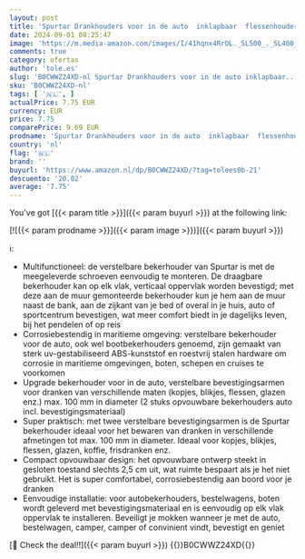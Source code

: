 ```yaml
---
layout: post
title: 'Spurtar Drankhouders voor in de auto  inklapbaar  flessenhouder  boot  accessoires  bekerhouder voor camper  jacht  bestelwagen  vrachtwagen  huis  geschikt voor de meeste maten  60-100 mm  zwart '
date: 2024-09-01 08:25:47
image: 'https://m.media-amazon.com/images/I/41hqnx4RrOL._SL500_._SL400_.jpg'
comments: true
category: ofertas
author: 'tole.es'
slug: 'B0CWWZ24XD-nl Spurtar Drankhouders voor in de auto inklapbaar...'
sku: 'B0CWWZ24XD-nl'
tags: [ '🇳🇱', ]
actualPrice: 7.75 EUR
currency: EUR
price: 7.75
comparePrice: 9.69 EUR
prodname: 'Spurtar Drankhouders voor in de auto  inklapbaar  flessenhouder  boot  accessoires  bekerhouder voor camper  jacht  bestelwagen  vrachtwagen  huis  geschikt voor de meeste maten  60-100 mm  zwart '
country: 'nl'
flag: '🇳🇱'
brand: ''
buyurl: 'https://www.amazon.nl/dp/B0CWWZ24XD/?tag=tolees0b-21'
descuento: '20.02'
average: '7.75'
---
```


You've got [{{< param title >}}]({{< param buyurl >}}) at the following link:

[![{{< param prodname >}}]({{< param image >}})]({{< param buyurl >}})

ℹ️:

- Multifunctioneel: de verstelbare bekerhouder van Spurtar is met de meegeleverde schroeven eenvoudig te monteren. De draagbare bekerhouder kan op elk vlak, verticaal oppervlak worden bevestigd; met deze aan de muur gemonteerde bekerhouder kun je hem aan de muur naast de bank, aan de zijkant van je bed of overal in je huis, auto of sportcentrum bevestigen, wat meer comfort biedt in je dagelijks leven, bij het pendelen of op reis
- Corrosiebestendig in maritieme omgeving: verstelbare bekerhouder voor de auto, ook wel bootbekerhouders genoemd, zijn gemaakt van sterk uv-gestabiliseerd ABS-kunststof en roestvrij stalen hardware om corrosie in maritieme omgevingen, boten, schepen en cruises te voorkomen
- Upgrade bekerhouder voor in de auto, verstelbare bevestigingsarmen voor dranken van verschillende maten (kopjes, blikjes, flessen, glazen enz.) max. 100 mm in diameter (2 stuks opvouwbare bekerhouders auto incl. bevestigingsmateriaal)
- Super praktisch: met twee verstelbare bevestigingsarmen is de Spurtar bekerhouder ideaal voor het bewaren van dranken in verschillende afmetingen tot max. 100 mm in diameter. Ideaal voor kopjes, blikjes, flessen, glazen, koffie, frisdranken enz.
- Compact opvouwbaar design: het opvouwbare ontwerp steekt in gesloten toestand slechts 2,5 cm uit, wat ruimte bespaart als je het niet gebruikt. Het is super comfortabel, corrosiebestendig aan boord voor je dranken
- Eenvoudige installatie: voor autobekerhouders, bestelwagens, boten wordt geleverd met bevestigingsmateriaal en is eenvoudig op elk vlak oppervlak te installeren. Beveiligt je mokken wanneer je met de auto, bestelwagen, camper, camper of convinient vindt, bevestigt en geniet

[🛒 Check the deal!!]({{< param buyurl >}})
{{<world>}}B0CWWZ24XD{{</world>}}
